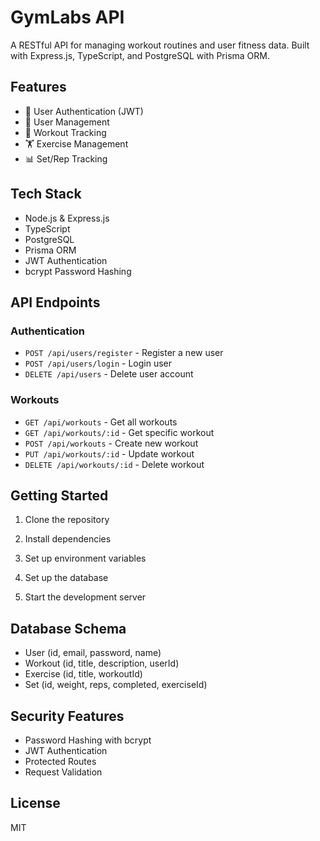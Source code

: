 # GymLabs API

A RESTful API for managing workout routines and user fitness data. Built with Express.js, TypeScript, and PostgreSQL with Prisma ORM.

## Features

- 🔐 User Authentication (JWT)
- 👤 User Management
- 💪 Workout Tracking
- 🏋️ Exercise Management
- 📊 Set/Rep Tracking

## Tech Stack

- Node.js & Express.js
- TypeScript
- PostgreSQL
- Prisma ORM
- JWT Authentication
- bcrypt Password Hashing

## API Endpoints

### Authentication

- `POST /api/users/register` - Register a new user
- `POST /api/users/login` - Login user
- `DELETE /api/users` - Delete user account

### Workouts

- `GET /api/workouts` - Get all workouts
- `GET /api/workouts/:id` - Get specific workout
- `POST /api/workouts` - Create new workout
- `PUT /api/workouts/:id` - Update workout
- `DELETE /api/workouts/:id` - Delete workout

## Getting Started

1. Clone the repository

2. Install dependencies

3. Set up environment variables

4. Set up the database

5. Start the development server

## Database Schema

- User (id, email, password, name)
- Workout (id, title, description, userId)
- Exercise (id, title, workoutId)
- Set (id, weight, reps, completed, exerciseId)

## Security Features

- Password Hashing with bcrypt
- JWT Authentication
- Protected Routes
- Request Validation

## License

MIT

